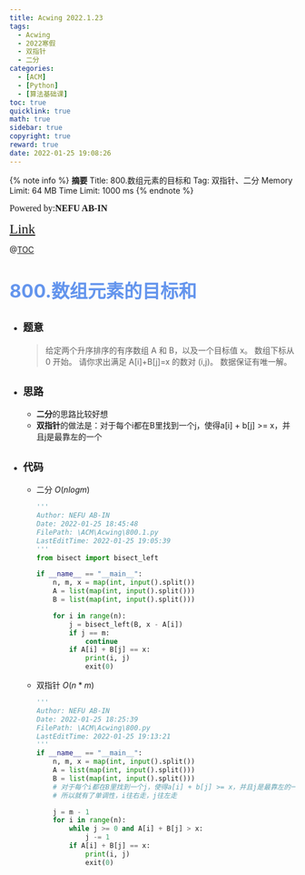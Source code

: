 ```yaml
---
title: Acwing 2022.1.23
tags:
  - Acwing
  - 2022寒假
  - 双指针
  - 二分
categories:
  - [ACM]
  - [Python]
  - [算法基础课]
toc: true
quicklink: true
math: true
sidebar: true
copyright: true
reward: true
date: 2022-01-25 19:08:26
---
```



{% note info %}
**摘要**
Title: 800.数组元素的目标和
Tag: 双指针、二分
Memory Limit: 64 MB
Time Limit: 1000 ms
{% endnote %}
<!-- more -->

<font size=3 face=楷体>Powered by:**NEFU AB-IN**</font>

<font color=#FFA500 size=5 face=楷体>[Link](https://www.acwing.com/problem/content/802/)</font>

@[TOC](文章目录)

# <font color=#6495ED size=6>800.数组元素的目标和</font>

* ## <font size=4 face=粗体>题意</font>

  >给定两个升序排序的有序数组 A 和 B，以及一个目标值 x。
  >数组下标从 0 开始。
  >请你求出满足 A[i]+B[j]=x 的数对 (i,j)。
  >数据保证有唯一解。

* ## <font size=4 face=粗体>思路</font>

  * **二分**的思路比较好想
  * **双指针**的做法是：对于每个i都在B里找到一个j，使得a[i] + b[j] >= x，并且j是最靠左的一个


* ## <font size=4 face=粗体>代码</font>

  * 二分 $O(nlogm)$
  
    ```python
    '''
    Author: NEFU AB-IN
    Date: 2022-01-25 18:45:48
    FilePath: \ACM\Acwing\800.1.py
    LastEditTime: 2022-01-25 19:05:39
    '''
    from bisect import bisect_left

    if __name__ == "__main__":
        n, m, x = map(int, input().split())
        A = list(map(int, input().split()))
        B = list(map(int, input().split()))

        for i in range(n):
            j = bisect_left(B, x - A[i])
            if j == m:
                continue
            if A[i] + B[j] == x:
                print(i, j)
                exit(0)
    ```

  * 双指针 $O(n * m)$

    ```python
    '''
    Author: NEFU AB-IN
    Date: 2022-01-25 18:25:39
    FilePath: \ACM\Acwing\800.py
    LastEditTime: 2022-01-25 19:13:21
    '''
    if __name__ == "__main__":
        n, m, x = map(int, input().split())
        A = list(map(int, input().split()))
        B = list(map(int, input().split()))
        # 对于每个i都在B里找到一个j，使得a[i] + b[j] >= x，并且j是最靠左的一个
        # 所以就有了单调性，i往右走，j往左走

        j = m - 1
        for i in range(n):
            while j >= 0 and A[i] + B[j] > x:
                j -= 1
            if A[i] + B[j] == x:
                print(i, j)
                exit(0)
    ```